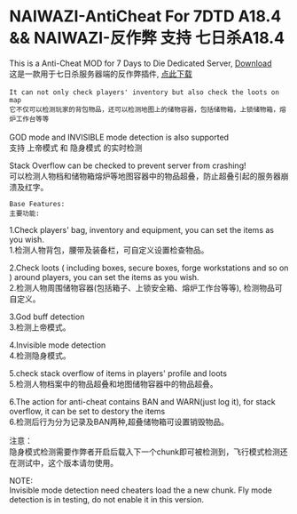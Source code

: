 # NAIWAZI-AntiCheat For 7DTD A18.4 && NAIWAZI-反作弊 支持 七日杀A18.4

This is a Anti-Cheat MOD for 7 Days to Die Dedicated Server, [Download](https://www.baidu.com/)<br />
这是一款用于七日杀服务器端的反作弊插件, [点此下载](https://www.baidu.com/)<br />
 <br />
`It can not only check players' inventory but also check the loots on map`<br />
`它不仅可以检测玩家的背包物品，还可以检测地图上的储物容器，包括储物箱，上锁储物箱，熔炉工作台等等`<br />
<br />
GOD mode and INVISIBLE mode detection is also supported  
支持 上帝模式 和 隐身模式 的实时检测  
  
Stack Overflow can be checked to prevent server from crashing!  
可以检测人物档和储物箱熔炉等地图容器中的物品超叠，防止超叠引起的服务器崩溃及红字。  
  
`Base Features:`  
`主要功能: ` 
  
1.Check players' bag, inventory and equipment, you can set the items as you wish.  
1.检测人物背包，腰带及装备栏，可自定义设置检查物品。  
  
2.Check loots ( including boxes, secure boxes, forge workstations and so on ) around players, you can set the items as you wish.  
2.检测人物周围储物容器(包括箱子、上锁安全箱、熔炉工作台等等), 检测物品可自定义。  
  
3.God buff detection  
3.检测上帝模式。  
  
4.Invisible mode detection  
4.检测隐身模式。  
  
5.check stack overflow of items in players' profile and loots  
5.检测人物档案中的物品超叠和地图储物容器中的物品超叠。  
  
6.The action for anti-cheat contains BAN and WARN(just log it), for stack overflow, it can be set to destory the items  
6.检测后行为分为记录及BAN两种,超叠储物箱可设置销毁物品。  
  
注意：  
隐身模式检测需要作弊者开启后载入下一个chunk即可被检测到，飞行模式检测还在测试中，这个版本请勿使用。  
  
NOTE:  
Invisible mode detection need cheaters load the a new chunk. Fly mode detection is in testing, do not enable it in this version.  
